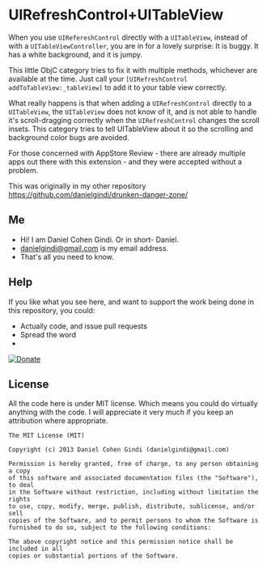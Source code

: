 UIRefreshControl+UITableView
============================

When you use `UIRefereshControl` directly with a `UITableView`, instead of with a `UITableViewController`, you are in for a lovely surprise: It is buggy. It has a white background, and it is jumpy.

This little ObjC category tries to fix it with multiple methods, whichever are available at the time. Just call your `[UIRefreshControl addToTableView:_tableView]` to add it to your table view correctly.

What really happens is that when adding a `UIRefreshControl` directly to a `UITableView`, the `UITableView` does not know of it, and is not able to handle it's scroll-dragging correctly when the `UIRefreshControl` changes the scroll insets. This category tries to tell UITableView about it so the scrolling and background color bugs are avoided.

For those concerned with AppStore Review - there are already multiple apps out there with this extension - and they were accepted without a problem.

This was originally in my other repository https://github.com/danielgindi/drunken-danger-zone/


## Me
* Hi! I am Daniel Cohen Gindi. Or in short- Daniel.
* danielgindi@gmail.com is my email address.
* That's all you need to know.

## Help

If you like what you see here, and want to support the work being done in this repository, you could:
* Actually code, and issue pull requests
* Spread the word
* 
[![Donate](https://www.paypalobjects.com/en_US/i/btn/btn_donate_LG.gif)](https://www.paypal.com/cgi-bin/webscr?cmd=_s-xclick&hosted_button_id=CHRDHZE79YTMQ)

## License

All the code here is under MIT license. Which means you could do virtually anything with the code.
I will appreciate it very much if you keep an attribution where appropriate.

    The MIT License (MIT)
    
    Copyright (c) 2013 Daniel Cohen Gindi (danielgindi@gmail.com)
    
    Permission is hereby granted, free of charge, to any person obtaining a copy
    of this software and associated documentation files (the "Software"), to deal
    in the Software without restriction, including without limitation the rights
    to use, copy, modify, merge, publish, distribute, sublicense, and/or sell
    copies of the Software, and to permit persons to whom the Software is
    furnished to do so, subject to the following conditions:
    
    The above copyright notice and this permission notice shall be included in all
    copies or substantial portions of the Software.